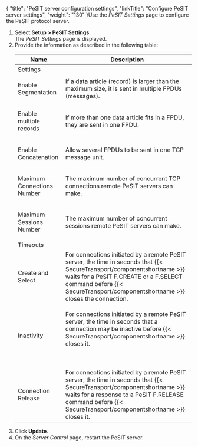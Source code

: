 {
    "title": "PeSIT server configuration settings",
    "linkTitle": "Configure PeSIT server settings",
    "weight": "130"
}Use the *PeSIT Settings* page to configure the PeSIT protocol server.

1.  Select **Setup > PeSIT Settings**.  
    The *PeSIT Settings* page is displayed.
2.  Provide the information as described in the following table:  
    <table>
       <thead>
          <tr>
    <th class="HeadE-Column1-Header1">Name         </th>
    <th class="HeadD-Column1-Header1">Description         </th>
          </tr>
       </thead>
       <tbody>
          <tr>
             <td>Settings         </td>
          </tr>
          <tr>
             <td><p>Enable Segmentation</p>         </td>
             <td>If a data article (record) is larger than the maximum size, it is sent in multiple FPDUs (messages).         </td>
          </tr>
          <tr>
             <td><p>Enable multiple records</p>         </td>
             <td>If more than one data article fits in a FPDU, they are sent in one FPDU.         </td>
          </tr>
          <tr>
             <td><p>Enable Concatenation</p>         </td>
             <td>Allow several FPDUs to be sent in one TCP message unit.         </td>
          </tr>
          <tr>
             <td><p>Maximum Connections Number</p>         </td>
             <td>The maximum number of concurrent TCP connections remote PeSIT servers can make.         </td>
          </tr>
          <tr>
             <td><p>Maximum Sessions Number</p>         </td>
             <td>The maximum number of concurrent sessions remote PeSIT servers can make.         </td>
          </tr>
          <tr>
             <td>Timeouts         </td>
          </tr>
          <tr>
             <td><p>Create and Select</p>         </td>
             <td>For connections initiated by a remote PeSIT server, the time in seconds that {{< SecureTransport/componentshortname  >}} waits for a PeSIT F.CREATE or a F.SELECT command before {{< SecureTransport/componentshortname  >}} closes the connection.         </td>
          </tr>
          <tr>
             <td><p>Inactivity</p>         </td>
             <td><p>For connections initiated by a remote PeSIT server, the time in seconds that a connection may be inactive before {{< SecureTransport/componentshortname  >}} closes it.</p>
    <p> </p>         </td>
          </tr>
          <tr>
             <td><p>Connection Release</p>         </td>
             <td>For connections initiated by a remote PeSIT server, the time in seconds that {{< SecureTransport/componentshortname  >}} waits for a response to a PeSIT F.RELEASE command before {{< SecureTransport/componentshortname  >}} closes it.         </td>
          </tr>
       </tbody>
    </table>
3.  Click **Update**.
4.  On the *Server Control* page, restart the PeSIT server.
